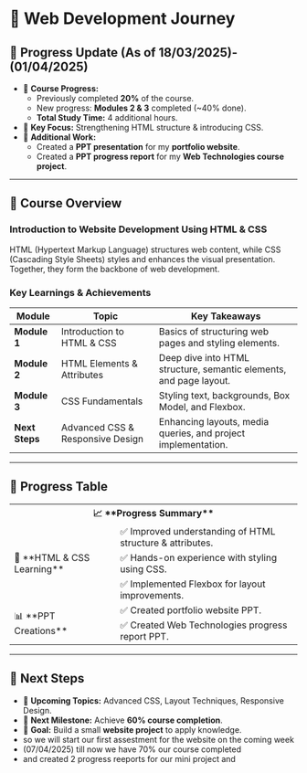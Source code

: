 # 📌 Web Development Journey

## 🚀 Progress Update (As of 18/03/2025)-(01/04/2025)

- 📌 **Course Progress:**
  - Previously completed **20%** of the course.
  - New progress: **Modules 2 & 3** completed (~40% done).
  - **Total Study Time:** 4 additional hours.
- 📌 **Key Focus:** Strengthening HTML structure & introducing CSS.
- 📌 **Additional Work:**
  - Created a **PPT presentation** for my **portfolio website**.
  - Created a **PPT progress report** for my **Web Technologies course project**.

---

## 📜 Course Overview

### **Introduction to Website Development Using HTML & CSS**

HTML (Hypertext Markup Language) structures web content, while CSS (Cascading Style Sheets) styles and enhances the visual presentation. Together, they form the backbone of web development.

### **Key Learnings & Achievements**

| **Module** | **Topic** | **Key Takeaways** |
|-----------|----------|------------------|
| **Module 1** | Introduction to HTML & CSS | Basics of structuring web pages and styling elements. |
| **Module 2** | HTML Elements & Attributes | Deep dive into HTML structure, semantic elements, and page layout. |
| **Module 3** | CSS Fundamentals | Styling text, backgrounds, Box Model, and Flexbox. |
| **Next Steps** | Advanced CSS & Responsive Design | Enhancing layouts, media queries, and project implementation. |

---

## 📌 Progress Table

<table>
  <tr>
    <th colspan="2">📈 **Progress Summary**</th>
  </tr>
  <tr>
    <td rowspan="3">📝 **HTML & CSS Learning**</td>
    <td>✅ Improved understanding of HTML structure & attributes.</td>
  </tr>
  <tr>
    <td>✅ Hands-on experience with styling using CSS.</td>
  </tr>
  <tr>
    <td>✅ Implemented Flexbox for layout improvements.</td>
  </tr>
  <tr>
    <td rowspan="2">📊 **PPT Creations**</td>
    <td>✅ Created portfolio website PPT.</td>
  </tr>
  <tr>
    <td>✅ Created Web Technologies progress report PPT.</td>
  </tr>
</table>

---

## 🎯 Next Steps

- 📌 **Upcoming Topics:** Advanced CSS, Layout Techniques, Responsive Design.
- 📌 **Next Milestone:** Achieve **60% course completion**.
- 📌 **Goal:** Build a small **website project** to apply knowledge.
- so we will start our first assestment for the website on the coming week
- (07/04/2025) till now we have 70% our course completed
- and created 2 progress reeports for our mini project and 



